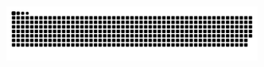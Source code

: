 <picture>
  <source media="(prefers-color-scheme: dark)" srcset="https://raw.githubusercontent.com/yuqingsh/yuqingsh/output/github-contribution-grid-snake-dark.svg">
  <source media="(prefers-color-scheme: light)" srcset="https://raw.githubusercontent.com/yuqingsh/yuqingsh/output/github-contribution-grid-snake.svg">
  <img alt="github contribution grid snake animation" src="https://raw.githubusercontent.com/yuqingsh/yuqingsh/output/github-contribution-grid-snake.svg">
</picture>
